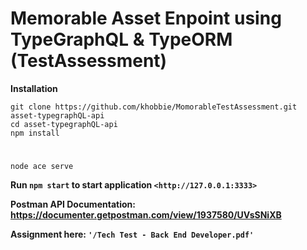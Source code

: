 # Memorable Asset Enpoint using TypeGraphQL & TypeORM (TestAssessment)


**Installation**

    git clone https://github.com/khobbie/MomorableTestAssessment.git asset-typegraphQL-api
    cd asset-typegraphQL-api
    npm install

#

    node ace serve

**Run `npm start` to start application `<http://127.0.0.1:3333>`**

**Postman API Documentation: <https://documenter.getpostman.com/view/1937580/UVsSNiXB>**

**Assignment here: `'/Tech Test - Back End Developer.pdf'`**
